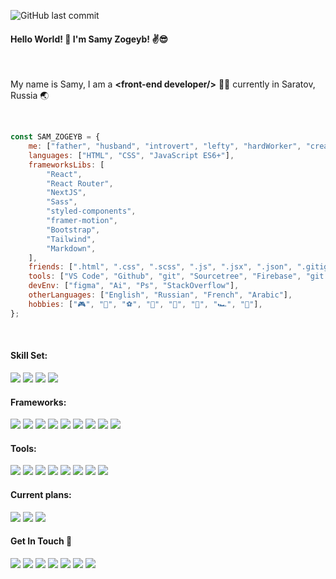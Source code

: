![GitHub last commit](https://img.shields.io/github/last-commit/SamyZog/SamyZog?label=Last%20Update&style=for-the-badge)

#### Hello World! :wave: I'm Samy Zogeyb! :v::sunglasses:

<br/>

My name is Samy, I am a **&lt;front-end developer/&gt;** 👨‍💻 currently in Saratov, Russia 🌏

<br/>

```js
const SAM_ZOGEYB = {
	me: ["father", "husband", "introvert", "lefty", "hardWorker", "creative"],
	languages: ["HTML", "CSS", "JavaScript ES6+"],
	frameworksLibs: [
		"React",
		"React Router",
		"NextJS",
		"Sass",
		"styled-components",
		"framer-motion",
		"Bootstrap",
		"Tailwind",
		"Markdown",
	],
	friends: [".html", ".css", ".scss", ".js", ".jsx", ".json", ".gitignore", ".md"],
	tools: ["VS Code", "Github", "git", "Sourcetree", "Firebase", "git bash", "NPM", "Webpack", "babel", "PostCSS"],
	devEnv: ["figma", "Ai", "Ps", "StackOverflow"],
	otherLanguages: ["English", "Russian", "French", "Arabic"],
	hobbies: ["🎮", "💪", "⚽", "🎲", "🎨", "🥊", "🏎️", "🍔"],
};
```

<br/>

#### Skill Set:

<img src='https://img.shields.io/badge/HTML-E34F26?style=for-the-badge&logo=html5&logoColor=white'/>
<img src='https://img.shields.io/badge/CSS-1572B6?style=for-the-badge&logo=css3&logoColor=white'/>
<img src='https://img.shields.io/badge/JavaScript-F7DF1E?style=for-the-badge&logo=javascript&logoColor=black'/>
<img src='https://img.shields.io/badge/ES6+-323330?style=for-the-badge&logo=javascript&logoColor=F7DF1E'/>

#### Frameworks:

<img src='https://img.shields.io/badge/React-20232A?style=for-the-badge&logo=react&logoColor=61DAFB'/>
<img src='https://img.shields.io/badge/React_Router-CA4245?style=for-the-badge&logo=react-router&logoColor=white'/>
<img src='https://img.shields.io/badge/next.js-000000?style=for-the-badge&logo=nextdotjs&logoColor=white'/>
<img src='https://img.shields.io/badge/Sass-CC6699?style=for-the-badge&logo=sass&logoColor=white'/>
<img src='https://img.shields.io/badge/styled--components-DB7093?style=for-the-badge&logo=styled-components&logoColor=white'/>
<img src='https://img.shields.io/badge/framer--motion-8855ff?style=for-the-badge&logo=framer&logoColor=white'/>
<img src='https://img.shields.io/badge/Bootstrap-563D7C?style=for-the-badge&logo=bootstrap&logoColor=white'/>
<img src='https://img.shields.io/badge/Tailwind_CSS-38B2AC?style=for-the-badge&logo=tailwind-css&logoColor=white'/>
<img src='https://img.shields.io/badge/Markdown-000000?style=for-the-badge&logo=markdown&logoColor=white'/>

#### Tools:

<img src='https://img.shields.io/badge/Visual_Studio_Code-0078D4?style=for-the-badge&logo=visual%20studio%20code&logoColor=white'/>
<img src='https://img.shields.io/badge/Github-000000?style=for-the-badge&logo=github&logoColor=white'/>
<img src='https://img.shields.io/badge/Git-F05032?style=for-the-badge&logo=git&logoColor=white'/>
<img src='https://img.shields.io/badge/firebase-ffca28?style=for-the-badge&logo=firebase&logoColor=black'/>
<img src='https://img.shields.io/badge/npm-DADADA?style=for-the-badge&logo=npm&logoColor=white'/>
<img src='https://img.shields.io/badge/webpack-2b3a42?style=for-the-badge&logo=webpack&logoColor=white'/>
<img src='https://img.shields.io/badge/babel-eeda7c?style=for-the-badge&logo=babel&logoColor=white'/>
<img src='https://img.shields.io/badge/postcss-dd3808?style=for-the-badge&logo=postcss&logoColor=white'/>

#### Current plans:

<img src='https://img.shields.io/badge/TypeScript-007ACC?style=for-the-badge&logo=typescript&logoColor=white'/>
<img src='https://img.shields.io/badge/Jest-C21325?style=for-the-badge&logo=jest&logoColor=white'/>
<img src='https://img.shields.io/badge/Node.js-339933?style=for-the-badge&logo=nodedotjs&logoColor=white'/>

<br/>

#### Get In Touch 🤙

[<img src='https://img.shields.io/badge/WhatsApp-25D366?style=for-the-badge&logo=whatsapp&logoColor=white'/>](https://wa.me/+79372499836)
[<img src='https://img.shields.io/badge/Instagram-E4405F?style=for-the-badge&logo=instagram&logoColor=white'/>](https://www.instagram.com/samy_zog/)
[<img src='https://img.shields.io/badge/LinkedIn-0077B5?style=for-the-badge&logo=linkedin&logoColor=white'/>](https://www.linkedin.com/in/samyzogeyb/)
[<img src='https://img.shields.io/badge/Stack_Overflow-FE7A16?style=for-the-badge&logo=stack-overflow&logoColor=white'/>](https://stackoverflow.com/users/13417861/samz)
[<img src='https://img.shields.io/badge/Gmail-D14836?style=for-the-badge&logo=gmail&logoColor=white'/>](http://www.gmail.com/)
[<img src='https://img.shields.io/badge/Spotify-1ED760?&style=for-the-badge&logo=spotify&logoColor=white'/>](https://open.spotify.com/user/31uq2x6rsg47nupvqnqif5inaxhq)
[<img src='https://img.shields.io/badge/CodeSandbox-black?&style=for-the-badge&logo=codesandbox&logoColor=white'/>](https://codesandbox.io/u/SamyZog)
